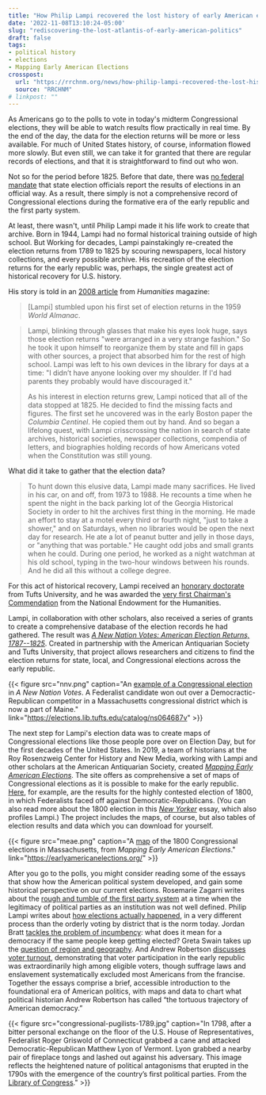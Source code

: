 ```yaml
---
title: "How Philip Lampi recovered the lost history of early American elections"
date: '2022-11-08T13:10:24-05:00'
slug: "rediscovering-the-lost-atlantis-of-early-american-politics"
draft: false
tags:
- political history
- elections
- Mapping Early American Elections
crosspost: 
  url: "https://rrchnm.org/news/how-philip-lampi-recovered-the-lost-history-of-early-american-elections/"
  source: "RRCHNM"
# linkpost: ""
---
```


As Americans go to the polls to vote in today's midterm Congressional elections, they will be able to watch results flow practically in real time. By the end of the day, the data for the election returns will be more or less available. For much of United States history, of course, information flowed more slowly. But even still, we can take it for granted that there are regular records of elections, and that it is straightforward to find out who won.

Not so for the period before 1825. Before that date, there was [no federal mandate](https://earlyamericanelections.org/essays/03-lampi-election-methods.html) that state election officials report the results of elections in an official way. As a result, there simply is not a comprehensive record of Congressional elections during the formative era of the early republic and the first party system.

At least, there wasn't, until Philip Lampi made it his life work to create that archive. Born in 1944, Lampi had no formal historical training outside of high school. But Working for decades, Lampi painstakingly re-created the election returns from 1789 to 1825 by scouring newspapers, local history collections, and every possible archive. His recreation of the election returns for the early republic was, perhaps, the single greatest act of historical recovery for U.S. history.

<!--more-->

His story is told in an [2008 article](https://www.neh.gov/humanities/2008/januaryfebruary/feature/the-orphan-scholar) from _Humanities_ magazine:

> [Lampi] stumbled upon his first set of election returns in the 1959 _World Almanac_.

> Lampi, blinking through glasses that make his eyes look huge, says those election returns "were arranged in a very strange fashion." So he took it upon himself to reorganize them by state and fill in gaps with other sources, a project that absorbed him for the rest of high school. Lampi was left to his own devices in the library for days at a time: "I didn’t have anyone looking over my shoulder. If I'd had parents they probably would have discouraged it."
>
> As his interest in election returns grew, Lampi noticed that all of the data stopped at 1825. He decided to find the missing facts and figures. The first set he uncovered was in the early Boston paper the _Columbia Centinel_. He copied them out by hand. And so began a lifelong quest, with Lampi crisscrossing the nation in search of state archives, historical societies, newspaper collections, compendia of letters, and biographies holding records of how Americans voted when the Constitution was still young.

What did it take to gather that the election data?

> To hunt down this elusive data, Lampi made many sacrifices. He lived in his car, on and off, from 1973 to 1988. He recounts a time when he spent the night in the back parking lot of the Georgia Historical Society in order to hit the archives first thing in the morning. He made an effort to stay at a motel every third or fourth night, "just to take a shower," and on Saturdays, when no libraries would be open the next day for research. He ate a lot of peanut butter and jelly in those days, or "anything that was portable." He caught odd jobs and small grants when he could. During one period, he worked as a night watchman at his old school, typing in the two-hour windows between his rounds. And he did all this without a college degree.

For this act of historical recovery, Lampi received an [honorary doctorate](https://dca.tufts.edu/about/news/Commencement%202013) from Tufts University, and he was awarded the [very first Chairman's Commendation](https://www.neh.gov/news/life-results) from the National Endowment for the Humanities. 

Lampi, in collaboration with other scholars, also received a series of grants to create a comprehensive database of the election records he had gathered. The result was [_A New Nation Votes: American Election Returns, 1787--1825_](https://elections.lib.tufts.edu). Created in partnership with the American Antiquarian Society and Tufts University, that project allows researchers and citizens to find the election returns for state, local, and Congressional elections across the early republic.

{{< figure src="nnv.png" caption="An [example of a Congressional election](https://elections.lib.tufts.edu/catalog/ns064687v) in _A New Nation Votes_. A Federalist candidate won out over a Democractic-Republican competitor in a Massachusetts congressional district which is now a part of Maine." link="https://elections.lib.tufts.edu/catalog/ns064687v" >}}

The next step for Lampi's election data was to create maps of Congressional elections like those people pore over on Election Day, but for the first decades of the United States. In 2019, a team of historians at the Roy Rosenzweig Center for History and New Media, working with Lampi and other scholars at the American Antiquarian Society, created [_Mapping Early American Elections_](https://earlyamericanelections.org). The site offers as comprehensive a set of maps of Congressional elections as it is possible to make for the early republic. [Here](https://earlyamericanelections.org/maps/meae.congressional.congress07.ma.county.html), for example, are the results for the highly contested election of 1800, in which Federalists faced off against Democratic-Republicans. (You can also read more about the 1800 election in this [_New Yorker_](https://www.newyorker.com/magazine/2007/09/17/party-time) essay, which also profiles Lampi.) The project includes the maps, of course, but also tables of election results and data which you can download for yourself. 

{{< figure src="meae.png" caption="A [map](https://earlyamericanelections.org/maps/meae.congressional.congress07.ma.county.html) of the 1800 Congressional elections in Massachusetts, from _Mapping Early American Elections_." link="https://earlyamericanelections.org/" >}}

After you go to the polls, you might consider reading some of the essays that show how the American political system developed, and gain some historical perspective on our current elections. Rosemarie Zagarri writes about the [rough and tumble of the first party system](https://earlyamericanelections.org/essays/02-zagarri-political-parties.html) at a time when the legitimacy of political parties as an institution was not well defined. Philip Lampi writes about [how elections actually happened](https://earlyamericanelections.org/essays/03-lampi-election-methods.html), in a very different process than the orderly voting by district that is the norm today. Jordan Bratt [tackles the problem of incumbency](https://earlyamericanelections.org/essays/05-bratt-incumbency.html): what does it mean for a democracy if the same people keep getting elected? Greta Swain takes up the [question of region and geography](https://earlyamericanelections.org/essays/06-swain-geography-of-politics.html). And Andrew Robertson [discusses voter turnout](https://earlyamericanelections.org/essays/04-robertson-voter-turnout.html), demonstrating that voter participation in the early republic was extraordinarily high among eligible voters, though suffrage laws and enslavement systematically excluded most Americans from the francise. Together the essays comprise a brief, accessible introduction to the foundational era of American politics, with maps and data to chart what political historian Andrew Robertson has called “the tortuous trajectory of American democracy.” 

{{< figure src="congressional-pugilists-1789.jpg" caption="In 1798, after a bitter personal exchange on the floor of the U.S. House of Representatives, Federalist Roger Griswold of Connecticut grabbed a cane and attacked Democratic-Republican Matthew Lyon of Vermont. Lyon grabbed a nearby pair of fireplace tongs and lashed out against his adversary. This image reflects the heightened nature of political antagonisms that erupted in the 1790s with the emergence of the country’s first political parties. From the [Library of Congress](https://www.loc.gov/item/2008661719/)." >}}
